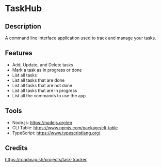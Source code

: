 # TaskHub

## Description
A command line interface application used to track and manage your tasks.

## Features
- Add, Update, and Delete tasks
- Mark a task as in progress or done
- List all tasks
- List all tasks that are done
- List all tasks that are not done
- List all tasks that are in progress
- List all the commands to use the app

## Tools
- Node.js: https://nodejs.org/en
- CLI Table: https://www.npmjs.com/package/cli-table
- TypeScript: https://www.typescriptlang.org/

## Credits
https://roadmap.sh/projects/task-tracker